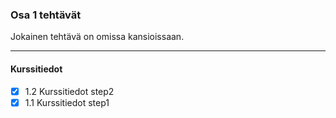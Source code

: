 ### Osa 1 tehtävät
Jokainen tehtävä on omissa kansioissaan.
___
#### Kurssitiedot
-[x] 1.2 Kurssitiedot step2
-[x] 1.1 Kurssitiedot step1 

#### 

